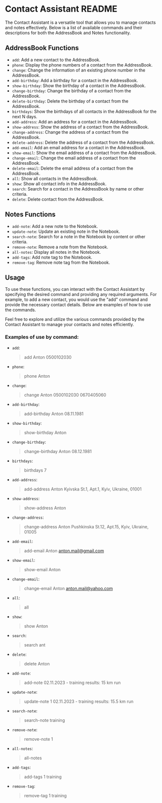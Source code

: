 # Contact Assistant README

The Contact Assistant is a versatile tool that allows you to manage contacts and notes effectively. Below is a list of available commands and their descriptions for both the AddressBook and Notes functionality.

## AddressBook Functions

- `add`: Add a new contact to the AddressBook.
- `phone`: Display the phone numbers of a contact from the AddressBook.
- `change`: Change the information of an existing phone number in the AddressBook.
- `add-birthday`: Add a birthday for a contact in the AddressBook.
- `show-birthday`: Show the birthday of a contact in the AddressBook.
- `change-birthday`: Change the birthday of a contact from the AddressBook.
- `delete-birthday`: Delete the birthday of a contact from the AddressBook.
- `birthdays`: Show the birthdays of all contacts in the AddressBook for the next N days.
- `add-address`: Add an address for a contact in the AddressBook.
- `show-address`: Show the address of a contact from the AddressBook.
- `change-address`: Change the address of a contact from the AddressBook.
- `delete-address`: Delete the address of a contact from the AddressBook.
- `add-email`: Add an email address for a contact in the AddressBook.
- `show-email`: Show the email address of a contact from the AddressBook.
- `change-email`: Change the email address of a contact from the AddressBook.
- `delete-email`: Delete the email address of a contact from the AddressBook.
- `all`: Show all contacts in the AddressBook.
- `show`: Show all contact info in the AddressBook.
- `search`: Search for a contact in the AddressBook by name or other criteria.
- `delete`: Delete contact from the AddressBook.

## Notes Functions

- `add-note`: Add a new note to the Notebook.
- `update-note`: Update an existing note in the Notebook.
- `search-note`: Search for a note in the Notebook by content or other criteria.
- `remove-note`: Remove a note from the Notebook.
- `all-notes`: Display all notes in the Notebook.
- `add-tags`: Add note tag to the Notebook.
- `remove-tag`: Remove note tag from the Notebook.

## Usage

To use these functions, you can interact with the Contact Assistant by specifying the desired command and providing any required arguments. For example, to add a new contact, you would use the "add" command and provide the necessary contact details. Below are examples of how to use the commands.

Feel free to explore and utilize the various commands provided by the Contact Assistant to manage your contacts and notes efficiently.

### Examples of use by command:

- `add`:
  > add Anton 0500102030
- `phone`:
  > phone Anton
- `change`:
  > change Anton 0500102030 0670405060
- `add-birthday`:
  > add-birthday Anton 08.11.1981
- `show-birthday`:
  > show-birthday Anton
- `change-birthday`:
  > change-birthday Anton 08.12.1981
- `birthdays`:
  > birthdays 7
- `add-address`:
  > add-address Anton Kyivska St.1, Apt.1, Kyiv, Ukraine, 01001
- `show-address`:
  > show-address Anton
- `change-address`:
  > change-address Anton Pushkinska St.12, Apt.15, Kyiv, Ukraine, 01005
- `add-email`:
  > add-email Anton anton.mail@gmail.com
- `show-email`:
  > show-email Anton
- `change-email`:
  > change-email Anton anton.mail@yahoo.com
- `all`:
  > all
- `show`:
  > show Anton
- `search`:
  > search ant
- `delete`:
  > delete Anton
- `add-note`:
  > add-note 02.11.2023 - training results: 15 km run
- `update-note`:
  > update-note 1 02.11.2023 - training results: 15.5 km run
- `search-note`:
  > search-note training
- `remove-note`:
  > remove-note 1
- `all-notes`:
  > all-notes
- `add-tags`:
  > add-tags 1 training
- `remove-tag`:
  > remove-tag 1 training
